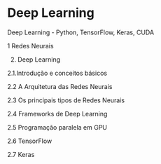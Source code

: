 # Deep Learning <br>

Deep Learning - Python, TensorFlow, Keras, CUDA  <br>

1 Redes Neurais <br>

2. Deep Learning  <br>

2.1.Introdução e conceitos básicos  <br> 

2.2 A Arquitetura das Redes Neurais  <br>

2.3 Os  principais tipos de Redes Neurais  <br>

2.4 Frameworks de Deep Learning  <br>

2.5 Programação paralela em GPU  <br>

2.6 TensorFlow  <br>

2.7 Keras  <br>

